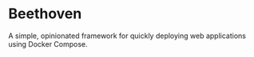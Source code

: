 # Beethoven
A simple, opinionated framework for quickly deploying web applications using Docker Compose.
